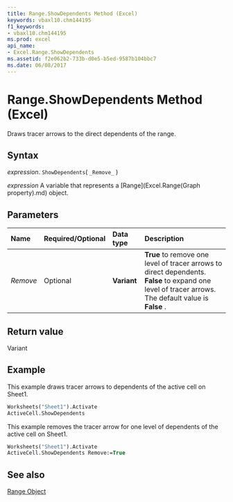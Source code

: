```yaml
---
title: Range.ShowDependents Method (Excel)
keywords: vbaxl10.chm144195
f1_keywords:
- vbaxl10.chm144195
ms.prod: excel
api_name:
- Excel.Range.ShowDependents
ms.assetid: f2e062b2-733b-d0e5-b5ed-9587b104bbc7
ms.date: 06/08/2017
---
```



# Range.ShowDependents Method (Excel)

Draws tracer arrows to the direct dependents of the range.


## Syntax

 _expression_. `ShowDependents`( `_Remove_` )

 _expression_ A variable that represents a [Range](Excel.Range(Graph property).md) object.


## Parameters



|Name|Required/Optional|Data type|Description|
|:-----|:-----|:-----|:-----|
| _Remove_|Optional| **Variant**| **True** to remove one level of tracer arrows to direct dependents. **False** to expand one level of tracer arrows. The default value is **False** .|

## Return value

Variant


## Example

This example draws tracer arrows to dependents of the active cell on Sheet1.


```vb
Worksheets("Sheet1").Activate 
ActiveCell.ShowDependents
```

This example removes the tracer arrow for one level of dependents of the active cell on Sheet1.




```vb
Worksheets("Sheet1").Activate 
ActiveCell.ShowDependents Remove:=True
```


## See also


[Range Object](Excel.Range(object).md)

